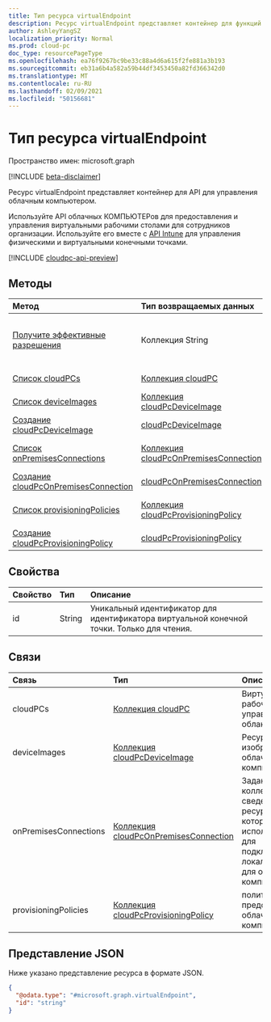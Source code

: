 ```yaml
---
title: Тип ресурса virtualEndpoint
description: Ресурс virtualEndpoint представляет контейнер для функций управления облачными КОМПЬЮТЕРами.
author: AshleyYangSZ
localization_priority: Normal
ms.prod: cloud-pc
doc_type: resourcePageType
ms.openlocfilehash: ea76f9267bc9be33c88a4d6a615f2fe881a3b193
ms.sourcegitcommit: eb31a6b4a582a59b44df3453450a82fd366342d0
ms.translationtype: MT
ms.contentlocale: ru-RU
ms.lasthandoff: 02/09/2021
ms.locfileid: "50156681"
---
```

# <a name="virtualendpoint-resource-type"></a>Тип ресурса virtualEndpoint

Пространство имен: microsoft.graph

[!INCLUDE [beta-disclaimer](../../includes/beta-disclaimer.md)]

Ресурс virtualEndpoint представляет контейнер для API для управления облачным компьютером.

Используйте API облачных КОМПЬЮТЕРов для предоставления и управления виртуальными рабочими столами для сотрудников организации. Используйте его вместе с [API Intune](../resources/intune-graph-overview.md) для управления физическими и виртуальными конечными точками.

[!INCLUDE [cloudpc-api-preview](../../includes/cloudpc-api-preview.md)]
## <a name="methods"></a>Методы

|Метод|Тип возвращаемых данных|Описание|
|:---|:---|:---|
|[Получите эффективные разрешения](../api/virtualendpoint-geteffectivepermissions.md)|Коллекция String|Просмотр эффективных разрешений для пользователя, который в настоящее время проходит проверку подлинности.|
|[Список cloudPCs](../api/virtualendpoint-list-cloudpcs.md)|[Коллекция cloudPC](../resources/cloudpc.md)|Список свойств и связей объектов [cloudPC.](../resources/cloudpc.md)|
|[Список deviceImages](../api/virtualendpoint-list-deviceimages.md)|[Коллекция cloudPcDeviceImage](../resources/cloudpcdeviceimage.md)|Список свойств и связей объектов [cloudPcDeviceImage.](../resources/cloudpcdeviceimage.md)|
|[Создание cloudPcDeviceImage](../api/virtualendpoint-post-deviceimages.md)|[cloudPcDeviceImage](../resources/cloudpcdeviceimage.md)|Создание объекта [cloudPcDeviceImage.](../resources/cloudpcdeviceimage.md)|
|[Список onPremisesConnections](../api/virtualendpoint-list-onpremisesconnections.md)|[Коллекция cloudPcOnPremisesConnection](../resources/cloudpconpremisesconnection.md)|Список свойств и связей объектов [cloudPcOnPremisesConnection.](../resources/cloudpconpremisesconnection.md)|
|[Создание cloudPcOnPremisesConnection](../api/virtualendpoint-post-onpremisesconnections.md)|[cloudPcOnPremisesConnection](../resources/cloudpconpremisesconnection.md)|Создание объекта [cloudPcOnPremisesConnection.](../resources/cloudpconpremisesconnection.md)|
|[Список provisioningPolicies](../api/virtualendpoint-list-provisioningpolicies.md)|[Коллекция cloudPcProvisioningPolicy](../resources/cloudpcprovisioningpolicy.md)|Список свойств и связей объектов [cloudPcProvisioningPolicy.](../resources/cloudpcprovisioningpolicy.md)|
|[Создание cloudPcProvisioningPolicy](../api/virtualendpoint-post-provisioningpolicies.md)|[cloudPcProvisioningPolicy](../resources/cloudpcprovisioningpolicy.md)|Создание объекта [cloudPcProvisioningPolicy.](../resources/cloudpcprovisioningpolicy.md)|

## <a name="properties"></a>Свойства

|Свойство|Тип|Описание|
|:---|:---|:---|
|id|String|Уникальный идентификатор для идентификатора виртуальной конечной точки. Только для чтения.|

## <a name="relationships"></a>Связи

|Связь|Тип|Описание|
|:---|:---|:---|
|cloudPCs|[Коллекция cloudPC](../resources/cloudpc.md)|Виртуальные рабочие столы, управляемые облаком.|
|deviceImages|[Коллекция cloudPcDeviceImage](../resources/cloudpcdeviceimage.md)|Ресурс изображения на облачном компьютере.|
|onPremisesConnections|[Коллекция cloudPcOnPremisesConnection](../resources/cloudpconpremisesconnection.md)|Заданная коллекция сведений о ресурсах Azure, которую можно использовать для подключения к локальной сети для облачных компьютеров.|
|provisioningPolicies|[Коллекция cloudPcProvisioningPolicy](../resources/cloudpcprovisioningpolicy.md)|политика предоставления облачных компьютеров;|

## <a name="json-representation"></a>Представление JSON

Ниже указано представление ресурса в формате JSON.
<!-- {
  "blockType": "resource",
  "keyProperty": "id",
  "@odata.type": "microsoft.graph.virtualEndpoint",
  "openType": false
}
-->

``` json
{
  "@odata.type": "#microsoft.graph.virtualEndpoint",
  "id": "string"
}
```
